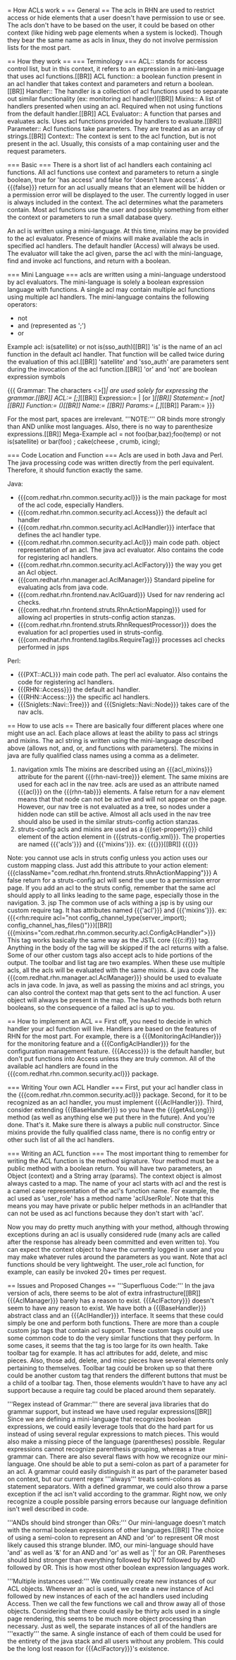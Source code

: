 = How ACLs work =
== General ==
The acls in RHN are used to restrict access or hide elements that a user doesn't have permission to use or see.
The acls don't have to be based on the user, it could be based on other context (like hiding web page elements when a system is locked).
Though they bear the same name as acls in linux, they do not involve permission lists for the most part.

== How they work ==
=== Terminology ===
ACL::
 stands for access control list, but in this context, it refers to an expression in a mini-language that uses acl functions.[[BR]]
ACL function::
 a boolean function present in an acl handler that takes context and parameters and return a boolean.[[BR]]
Handler::
 The handler is a collection of acl functions used to separate out similar functionality (ex: monitoring acl handler)[[BR]]
Mixins::
 A list of handlers presented when using an acl. Required when not using functions from the default handler.[[BR]]
ACL Evaluator::
 A function that parses and evaluates acls. Uses acl functions provided by handlers to evaluate.[[BR]]
Parameter::
 Acl functions take parameters. They are treated as an array of strings.[[BR]]
Context::
 The context is sent to the acl function, but is not present in the acl. Usually, this consists of a map containing user and the request parameters.

=== Basic ===
There is a short list of acl handlers each containing acl functions. All acl functions use context and parameters to return a
single boolean, true for 'has access' and false for 'doesn't have access'. A {{{false}}} return for an acl usually means
that an element will be hidden or a permission error will be displayed to the user.  The currently logged in user is always
included in the context. The acl determines what the parameters contain. Most acl functions use the user and possibly something
from either the context or parameters to run a small database query.

An acl is written using a mini-language. At this time, mixins may be provided to the acl evaluator. Presence of mixins will make
available the acls in specified acl handlers. The default handler (Access) will always be used. The evaluator will take the acl given,
parse the acl with the mini-language, find and invoke acl functions, and return with a boolean.

=== Mini Language ===
acls are written using a mini-language understood by acl evaluators. The mini-language is solely a boolean expression language with
functions. A single acl may contain multiple acl functions using multiple acl handlers. The mini-language contains the following
operators:
 * not
 * and (represented as ';')
 * or

Example acl: is(satellite) or not is(sso_auth)[[BR]]
'is' is the name of an acl function in the default acl handler. That function will be called twice during the evaluation of this acl.[[BR]]
'satellite' and 'sso_auth' are parameters sent during the invocation of the acl function.[[BR]]
'or' and 'not' are boolean expression symbols

{{{
Grammar: The characters <>[]*| are used solely for expressing the grammar.[[BR]]
ACL:= <Expression>[;<Expression>]*[[BR]]
Expression:= <epsilon> | <Statement> [or <Statement>]*[[BR]]
Statement:= [not] <Function>[[BR]]
Function:= <Name>(<Params>)[[BR]]
Name:= <alphanumeric>[[BR]]
Params:= <Param>[,<Param>]*[[BR]]
Param:= <string>
}}}

For the most part, spaces are irrelevant. '''NOTE:''' OR binds more strongly than AND unlike most languages.
Also, there is no way to parenthesize expressions.[[BR]]
Mega-Example acl = not foo(bar,baz);foo(temp) or not is(satellite) or bar(foo) ; cake(cheese  ,  crumb, icing);

=== Code Location and Function ===
Acls are used in both Java and Perl. The java processing code was written directly from the perl equivalent. Therefore, it should
function exactly the same.

Java:
 * {{{com.redhat.rhn.common.security.acl}}} is the main package for most of the acl code, especially Handlers.
 * {{{com.redhat.rhn.common.security.acl.Access}}} the default acl handler
 * {{{com.redhat.rhn.common.security.acl.AclHandler}}} interface that defines the acl handler type.
 * {{{com.redhat.rhn.common.security.acl.Acl}}} main code path. object representation of an acl. The java acl evaluator. Also contains the code for registering acl handlers.
 * {{{com.redhat.rhn.common.security.acl.AclFactory}}} the way you get an Acl object.
 * {{{com.redhat.rhn.manager.acl.AclManager}}} Standard pipeline for evaluating acls from java code.
 * {{{com.redhat.rhn.frontend.nav.AclGuard}}} Used for nav rendering acl checks.
 * {{{com.redhat.rhn.frontend.struts.RhnActionMapping}}} used for allowing acl properties in struts-config action stanzas.
 * {{{com.redhat.rhn.frontend.struts.RhnRequestProcessor}}} does the evaluation for acl properties used in struts-config.
 * {{{com.redhat.rhn.frontend.taglibs.RequireTag}}} processes acl checks performed in jsps

Perl:
 * {{{PXT::ACL}}} main code path. The perl acl evaluator. Also contains the code for registering acl handlers.
 * {{{RHN::Access}}} the default acl handler.
 * {{{RHN::Access::}}} the specific acl handlers.
 * {{{Sniglets::Navi::Tree}}} and {{{Sniglets::Navi::Node}}} takes care of the nav acls.

== How to use acls ==
There are basically four different places where one might use an acl. Each place allows at least the ability to pass acl strings and mixins. The acl string is written using the mini-language described above (allows not, and, or, and functions with parameters). The mixins in java are fully qualified class names using a comma as a delimeter.

1. navigation xmls
 The mixins are described using an {{{acl_mixins}}} attribute for the parent {{{rhn-navi-tree}}} element. The same mixins are used for each acl in the nav tree.
 acls are used as an attribute named {{{acl}}} on the {{{rhn-tab}}} elements.
 A false return for a nav element means that that node can not be active and will not appear on the page. However, our nav tree
 is not evaluated as a tree, so nodes under a hidden node can still be active.
 Almost all acls used in the nav tree should also be used in the similar struts-config action stanzas.
2. struts-config
 acls and mixins are used as a {{{set-property}}} child element of the action element in {{{struts-config.xml}}}. The properties are named {{{'acls'}}} and {{{'mixins'}}}. ex:
  {{{<set-property property="acls" value="show_monitoring(); is(satellite)"/>}}}[[BR]]
  {{{<set-property property="mixins" value="com.redhat.rhn.common.security.acl.MonitoringAclHandler" />}}}

 Note: you cannot use acls in struts config unless you action uses our custom mapping class. Just add this attribute to your action element: 
 {{{className="com.redhat.rhn.frontend.struts.RhnActionMapping"}}}
 A false return for a struts-config acl will send the user to a permission error page.
 If you add an acl to the struts config, remember that the same acl should apply to all links leading to the same page, especially those in the navigation.
3. jsp
 The common use of acls withing a jsp is by using our custom require tag. It has attributes named {{{'acl'}}} and {{{'mixins'}}}. ex: 
    {{{<rhn:require acl="not config_channel_type(server_import); config_channel_has_files()"}}}[[BR]]
    {{{mixins="com.redhat.rhn.common.security.acl.ConfigAclHandler">}}}
 This tag works basically the same way as the JSTL core {{{c:if}}} tag. Anything in the body of the tag will be skipped if the acl returns with a false.
 Some of our other custom tags also accept acls to hide portions of the output. The toolbar and list tag are two examples. When these use multiple
 acls, all the acls will be evaluated with the same mixins.
4. java code
 The {{{com.redhat.rhn.manager.acl.AclManager}}} should be used to evaluate acls in java code. In java, as well as passing the mixins and acl strings,
 you can also control the context map that gets sent to the acl function. A user object will always be present in the map. The hasAcl methods
 both return booleans, so the consequence of a failed acl is up to you.

== How to implement an ACL ==
First off, you need to decide in which handler your acl function will live. Handlers are based on the features of RHN for the most part. For example, there is a {{{MonitoringAclHandler}}} for the monitoring feature and a {{{ConfigAclHandler}}} for the configuration management feature. {{{Access}}} is the default handler, but don't put functions into Access unless they are truly common. All of the available acl handlers are found in the {{{com.redhat.rhn.common.security.acl}}} package.

=== Writing Your own ACL Handler ===
First, put your acl handler class in the {{{com.redhat.rhn.common.security.acl}}} package. Second, for it to be recognized as an acl handler, you must implement {{{AclHandler}}}. Third, consider extending {{{BaseHandler}}} so you have the {{{getAsLong}}} method (as well as anything else we put there in the future). And you're done. That's it. Make sure there is always a public null constructor. Since mixins provide the fully qualified class name, there is no config entry or other such list of all the acl handlers.

=== Writing an ACL function ===
The most important thing to remember for writing the ACL function is the method signature. Your method must be a public method with a boolean return. You will have two parameters, an Object (context) and a String array (params). The context object is almost always casted to a map. The name of your acl starts with acl and the rest is a camel case representation of the acl's function name. For example, the acl used as 'user_role' has a method name 'aclUserRole'. Note that this means you may have private or public helper methods in an aclHandler that can not be used as acl functions because they don't start with 'acl'.

Now you may do pretty much anything with your method, although throwing exceptions during an acl is usually considered rude (many acls are called after the response has already been committed and even written to). You can expect the context object to have the currently logged in user and you may make whatever rules around the parameters as you want. Note that acl functions should be very lightweight. The user_role acl function, for example, can easily be invoked 20+ times per request.

== Issues and Proposed Changes ==
'''Superfluous Code:''' In the java version of acls, there seems to be alot of extra infrastructure[[BR]]
{{{AclManager}}} barely has a reason to exist. {{{AclFactory}}} doesn't seem to have any reason to exist.
We have both a {{{BaseHandler}}} abstract class and an {{{AclHandler}}} interface. It seems that these could simply be one and perform both functions.
There are more than a couple custom jsp tags that contain acl support. These custom tags could use some common code to do the very similar functions that they perform. In some cases, it seems that the tag is too large for its own health. Take toolbar tag for example. It has acl attributes for add, delete, and misc pieces. Also, those add, delete, and misc pieces have several elements only pertaining to themselves. Toolbar tag could be broken up so that there could be another custom tag that renders the different buttons that must be a child of a toolbar tag. Then, those elements wouldn't have to have any acl support because a require tag could be placed around them separately.

'''Regex instead of Grammar:''' there are several java libraries that do grammar support, but instead we have used regular expressions[[BR]]
Since we are defining a mini-language that recognizes boolean expressions, we could easily leverage tools that do the hard part for us instead of using several regular expressions to match pieces. This would also make a missing piece of the language (parentheses) possible. Regular expressions cannot recognize parenthesis grouping, whereas a true grammar can. There are also several flaws with how we recognize our mini-language. One should be able to put a semi-colon as part of a parameter for an acl. A grammar could easily distinguish it as part of the parameter based on context, but our current regex '''always''' treats semi-colons as statement separators. With a defined grammar, we could also throw a parse exception if the acl isn't valid according to the grammar. Right now, we only recognize a couple possible parsing errors because our language definition isn't well described in code.

'''ANDs should bind stronger than ORs:''' Our mini-language doesn't match with the normal boolean expressions of other languages.[[BR]]
The choice of using a semi-colon to represent an AND and 'or' to represent OR most likely caused this strange blunder. IMO, our mini-language should
have 'and' as well as '&' for an AND and 'or' as well as '|' for an OR. Parentheses should bind stronger than everything followed by NOT followed by AND followed by OR. This is how most other boolean expression languages work.

'''Multiple instances used:''' We continually create new instances of our ACL objects.
Whenever an acl is used, we create a new instance of Acl followed by new instances of each of the acl handlers used including Access. Then we call the few functions we call and throw away all of those objects. Considering that there could easily be thirty acls used in a single page rendering, this seems to be much more object processing than necessary. Just as well, the separate instances of all of the handlers are '''exactly''' the same. A single instance of each of them could be used for the entirety of the java stack and all users without any problem. This could be the long lost reason for {{{AclFactory}}}'s existence.

